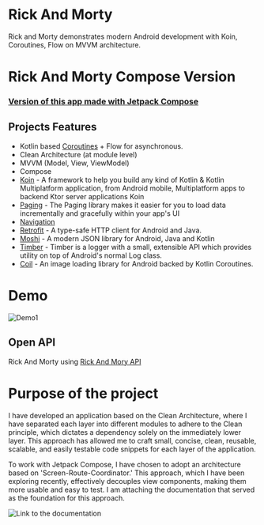
# Rick And Morty
Rick and Morty demonstrates modern Android development with Koin, Coroutines, Flow on MVVM architecture.

# Rick And Morty Compose Version
### [Version of this app made with Jetpack Compose ](https://github.com/herroldreal/apex)

## Projects Features

- Kotlin based [Coroutines](https://github.com/Kotlin/kotlinx.coroutines) + Flow for asynchronous.
- Clean Architecture (at module level)
- MVVM (Model, View, ViewModel)
- Compose
- [Koin](https://insert-koin.io/docs/quickstart/android-compose/) - A framework to help you build any kind of Kotlin & Kotlin Multiplatform application, from Android mobile, Multiplatform apps to backend Ktor server applications Koin
- [Paging](https://developer.android.com/topic/libraries/architecture/paging/v3-overview) - The Paging library makes it easier for you to load data incrementally and gracefully within your app's UI
- [Navigation](https://developer.android.com/guide/navigation)
- [Retrofit](https://github.com/square/retrofit) - A type-safe HTTP client for Android and Java.
- [Moshi](https://github.com/square/moshi) - A modern JSON library for Android, Java and Kotlin
- [Timber](https://github.com/JakeWharton/timber) - Timber is a logger with a small, extensible API which provides utility on top of Android's normal Log class.
- [Coil](https://github.com/coil-kt/coil) - An image loading library for Android backed by Kotlin Coroutines.

# Demo
![Demo1](https://giphy.com/embed/GpHUnLsnDrCVEptUuI)

## Open API

Rick And Morty using [Rick And Mory API](https://rickandmortyapi.com/)

# Purpose of the project

I have developed an application based on the Clean Architecture, where I have separated each layer into different modules to adhere to the Clean principle, which dictates a dependency solely on the immediately lower layer. This approach has allowed me to craft small, concise, clean, reusable, scalable, and easily testable code snippets for each layer of the application.

To work with Jetpack Compose, I have chosen to adopt an architecture based on 'Screen-Route-Coordinator.' This approach, which I have been exploring recently, effectively decouples view components, making them more usable and easy to test. I am attaching the documentation that served as the foundation for this approach.

![Link to the documentation](https://levinzonr.github.io/compose-ui-arch-docs/)
